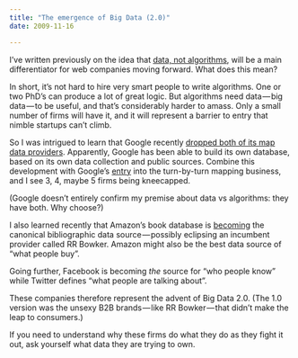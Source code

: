```yaml
---
title: "The emergence of Big Data (2.0)"
date: 2009-11-16

---
```


I’ve written previously on the idea that [data, not algorithms](http://clipperhouse.com/blog/post/Ite28099s-the-data-not-the-algorithm.aspx), will be a main differentiator for web companies moving forward. What does this mean?

In short, it’s not hard to hire very smart people to write algorithms. One or two PhD’s can produce a lot of great logic. But algorithms need data — big data — to be useful, and that’s considerably harder to amass. Only a small number of firms will have it, and it will represent a barrier to entry that nimble startups can’t climb.

So I was intrigued to learn that Google recently [dropped both of its map data providers](http://abovethecrowd.com/2009/10/29/google-redefines-disruption-the-%E2%80%9Cless-than-free%E2%80%9D-business-model/). Apparently, Google has been able to build its own database, based on its own data collection and public sources. Combine this development with Google’s [entry](http://www.engadget.com/2009/10/28/google-adds-free-turn-by-turn-navigation-car-dock-ui-to-android/) into the turn-by-turn mapping business, and I see 3, 4, maybe 5 firms being kneecapped.

(Google doesn’t entirely confirm my premise about data vs algorithms: they have both. Why choose?)

I also learned recently that Amazon’s book database is [becoming](http://oreilly.com/pub/a/web2/archive/what-is-web-20.html?page=3) the canonical bibliographic data source — possibly eclipsing an incumbent provider called RR Bowker. Amazon might also be the best data source of “what people buy”.

Going further, Facebook is becoming _the_ source for “who people know” while Twitter defines “what people are talking about”.

These companies therefore represent the advent of Big Data 2.0. (The 1.0 version was the unsexy B2B brands — like RR Bowker — that didn’t make the leap to consumers.)

If you need to understand why these firms do what they do as they fight it out, ask yourself what data they are trying to own.
